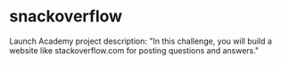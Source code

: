 # snackoverflow

Launch Academy project description: "In this challenge, you will build a website like stackoverflow.com for posting questions and answers."
